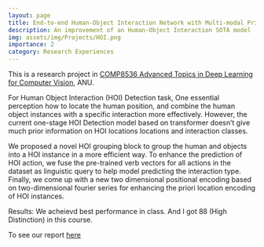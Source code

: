 ```yaml
---
layout: page
title: End-to-end Human-Object Interaction Network with Multi-modal Prior
description: An improvement of an Human-Object Interaction SOTA model
img: assets/img/Projects/HOI.png
importance: 2
category: Research Experiences
---
```

This is a research project in [COMP8536 Advanced Topics in Deep Learning for Computer Vision](https://programsandcourses.anu.edu.au/2022/course/COMP8536), ANU.

For Human Object Interaction (HOI) Detection task, One essential perception how to locate the human position, and
combine the human object instances with a specific interaction more effectively. However, the current one-stage HOI
Detection model based on transformer doesn’t give much prior information on HOI locations locations and interaction
classes. 

We proposed a novel HOI grouping block to group the human and objects into a HOI instance  in a more efficient way. To enhance the prediction of HOI action, we fuse the pre-trained verb vectors for all actions in the dataset as linguistic query to help model predicting the interaction type. Finally, we come up with a new two dimensional positional encoding based on two-dimensional fourier series for enhancing the priori location encoding of HOI instances.

Results: We acheievd best performance in class. And I got 88 (High Distinction) in this course. 

To see our report [here](https://drive.google.com/file/d/1P7f-ST3xOWq-8eX7AkAdB-uFMaaT3W68/view?usp=sharing)
<!-- 
- Single Atom Electrocatalysis
  - Nat. Commun., 2022, 13, 1, 1-13. [[HTML]](https://www.nature.com/articles/s41467-022-29357-7) [[PDF]](https://zishengz.github.io/assets/pdf/papers/2022ncomms.pdf)
  - ACS Catal., 2022, 12, 11, 6606-6617. [[HTML]](https://pubs.acs.org/doi/abs/10.1021/acscatal.2c01470) [[PDF]](https://zishengz.github.io/assets/pdf/papers/2022acscatal.pdf)
  - ACS Catal. 2022, 12, 18, 11380-11390. [[HTML]](https://pubs.acs.org/doi/abs/10.1021/acscatal.2c02383) [[PDF]](https://zishengz.github.io/assets/pdf/papers/2022acscatal_2.pdf)
- Interfacial Effects
  - Nat. Catal., 2022, 5, 10, 923-933. [[HTML]](https://doi.org/10.1038/s41929-022-00851-x) [[PDF]](https://zishengz.github.io/assets/pdf/papers/2022jacs.pdf) -->
